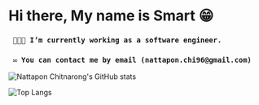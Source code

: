 # Hi there, My name is Smart 😁

### ` 🧑🏽‍💻 I’m currently working as a software engineer.`

### ` ✉️ You can contact me by email (nattapon.chi96@gmail.com)`


![Nattapon Chitnarong's GitHub stats](https://github-readme-stats.vercel.app/api?username=smarty0123&count_private=true)

![Top Langs](https://github-readme-stats.vercel.app/api/top-langs/?username=smarty0123)
